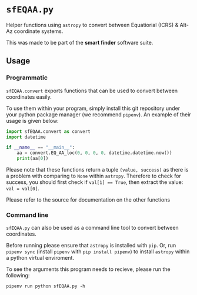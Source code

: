 # `sfEQAA.py`
Helper functions using `astropy` to convert between Equatiorial (ICRS) & Alt-Az coordinate systems.

This was made to be part of the **smart finder** software suite.

## Usage
### Programmatic
`sfEQAA.convert` exports functions that can be used to convert between coordinates easily.

To use them within your program, simply install this git repository under your python package manager (we recommend `pipenv`). An example of their usage is given below:
```py
import sfEQAA.convert as convert
import datetime

if __name__ == "__main__":
    aa = convert.EQ_AA_loc(0, 0, 0, 0, datetime.datetime.now())
    print(aa[0])
```

Please note that these functions return a tuple `(value, success)` as there is a problem with comparing to `None` within `astropy`. Therefore to check for success, you should first check if `val[1] == True`, then extract the value: `val = val[0]`.

Please refer to the source for documentation on the other functions

### Command line
`sfEQAA.py` can also be used as a command line tool to convert between coordinates.   

Before running please ensure that `astropy` is installed with `pip`. Or, run `pipenv sync` (install `pipenv` with `pip install pipenv`) to install `astropy` within a python virtual enviroment.

To see the arguments this program needs to recieve, please run the following:
```
pipenv run python sfEQAA.py -h
```